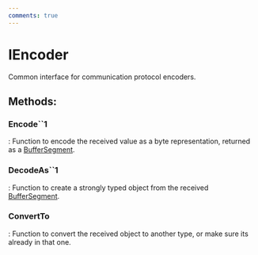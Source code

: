 ```yaml
---
comments: true
---
```

# IEncoder

Common interface for communication protocol encoders. 


## **Methods**:

### **Encode``1**
: Function to encode the received value as a byte representation, returned as a [BufferSegment](../../../HTTP/api-reference/Memory/BufferSegment.md). 

### **DecodeAs``1**
: Function to create a strongly typed object from the received [BufferSegment](../../../HTTP/api-reference/Memory/BufferSegment.md). 

### **ConvertTo**
: Function to convert the received object to another type, or make sure its already in that one. 